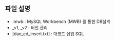 ## 파일 설명
  - .mwb : MySQL Workbench (MWB) 를 통한 DB설계
  - _v1, _v2 : 버전 관리
  - [dae_cd_insert.txt] : 대코드 삽입 SQL
